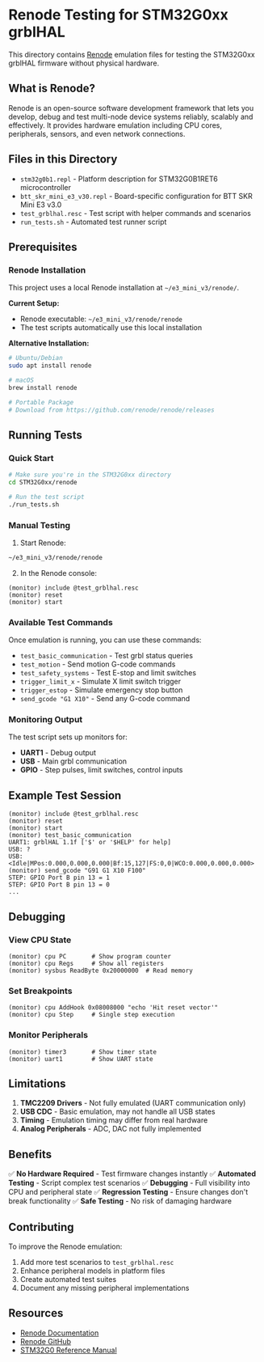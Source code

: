 # Renode Testing for STM32G0xx grblHAL

This directory contains [Renode](https://renode.io/) emulation files for testing the STM32G0xx grblHAL firmware without physical hardware.

## What is Renode?

Renode is an open-source software development framework that lets you develop, debug and test multi-node device systems reliably, scalably and effectively. It provides hardware emulation including CPU cores, peripherals, sensors, and even network connections.

## Files in this Directory

- `stm32g0b1.repl` - Platform description for STM32G0B1RET6 microcontroller
- `btt_skr_mini_e3_v30.repl` - Board-specific configuration for BTT SKR Mini E3 v3.0
- `test_grblhal.resc` - Test script with helper commands and scenarios
- `run_tests.sh` - Automated test runner script

## Prerequisites

### Renode Installation

This project uses a local Renode installation at `~/e3_mini_v3/renode/`.

**Current Setup:**
- Renode executable: `~/e3_mini_v3/renode/renode`
- The test scripts automatically use this local installation

**Alternative Installation:**
```bash
# Ubuntu/Debian
sudo apt install renode

# macOS
brew install renode

# Portable Package
# Download from https://github.com/renode/renode/releases
```

## Running Tests

### Quick Start

```bash
# Make sure you're in the STM32G0xx directory
cd STM32G0xx/renode

# Run the test script
./run_tests.sh
```

### Manual Testing

1. Start Renode:
```bash
~/e3_mini_v3/renode/renode
```

2. In the Renode console:
```
(monitor) include @test_grblhal.resc
(monitor) reset
(monitor) start
```

### Available Test Commands

Once emulation is running, you can use these commands:

- `test_basic_communication` - Test grbl status queries
- `test_motion` - Send motion G-code commands
- `test_safety_systems` - Test E-stop and limit switches
- `trigger_limit_x` - Simulate X limit switch trigger
- `trigger_estop` - Simulate emergency stop button
- `send_gcode "G1 X10"` - Send any G-code command

### Monitoring Output

The test script sets up monitors for:
- **UART1** - Debug output
- **USB** - Main grbl communication
- **GPIO** - Step pulses, limit switches, control inputs

## Example Test Session

```
(monitor) include @test_grblhal.resc
(monitor) reset
(monitor) start
(monitor) test_basic_communication
UART1: grblHAL 1.1f ['$' or '$HELP' for help]
USB: ?
USB: <Idle|MPos:0.000,0.000,0.000|Bf:15,127|FS:0,0|WCO:0.000,0.000,0.000>
(monitor) send_gcode "G91 G1 X10 F100"
STEP: GPIO Port B pin 13 = 1
STEP: GPIO Port B pin 13 = 0
...
```

## Debugging

### View CPU State
```
(monitor) cpu PC       # Show program counter
(monitor) cpu Regs     # Show all registers
(monitor) sysbus ReadByte 0x20000000  # Read memory
```

### Set Breakpoints
```
(monitor) cpu AddHook 0x08008000 "echo 'Hit reset vector'"
(monitor) cpu Step     # Single step execution
```

### Monitor Peripherals
```
(monitor) timer3       # Show timer state
(monitor) uart1        # Show UART state
```

## Limitations

1. **TMC2209 Drivers** - Not fully emulated (UART communication only)
2. **USB CDC** - Basic emulation, may not handle all USB states
3. **Timing** - Emulation timing may differ from real hardware
4. **Analog Peripherals** - ADC, DAC not fully implemented

## Benefits

✅ **No Hardware Required** - Test firmware changes instantly
✅ **Automated Testing** - Script complex test scenarios
✅ **Debugging** - Full visibility into CPU and peripheral state
✅ **Regression Testing** - Ensure changes don't break functionality
✅ **Safe Testing** - No risk of damaging hardware

## Contributing

To improve the Renode emulation:

1. Add more test scenarios to `test_grblhal.resc`
2. Enhance peripheral models in platform files
3. Create automated test suites
4. Document any missing peripheral implementations

## Resources

- [Renode Documentation](https://renode.readthedocs.io/)
- [Renode GitHub](https://github.com/renode/renode)
- [STM32G0 Reference Manual](https://www.st.com/resource/en/reference_manual/rm0444-stm32g0x1-advanced-armbased-32bit-mcus-stmicroelectronics.pdf)